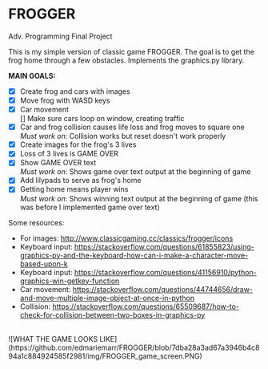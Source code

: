 # FROGGER
Adv. Programming Final Project

This is my simple version of classic game FROGGER. The goal is to get the frog home through a few obstacles.
Implements the graphics.py library.

**MAIN GOALS:**
- [x] Create frog and cars with images
- [x] Move frog with WASD keys
- [x] Car movement </br>
[] Make sure cars loop on window, creating traffic </br>
- [x] Car and frog collision causes life loss and frog moves to square one </br>
*Must work on*: Collision works but reset doesn't work properly </br>
- [x] Create images for the frog's 3 lives
- [x] Loss of 3 lives is GAME OVER </br>
- [x] Show GAME OVER text </br>
*Must work on*: Shows game over text output at the beginning of game
- [x] Add lilypads to serve as frog's home </br>
- [x] Getting home means player wins </br>
*Must work on*: Shows winning text output at the beginning of game (this was before I implemented game over text) </br>

Some resources:
- For images: http://www.classicgaming.cc/classics/frogger/icons
- Keyboard input: https://stackoverflow.com/questions/61855823/using-graphics-py-and-the-keyboard-how-can-i-make-a-character-move-based-upon-k
- Keyboard input: https://stackoverflow.com/questions/41156910/python-graphics-win-getkey-function
- Car movement: https://stackoverflow.com/questions/44744656/draw-and-move-multiple-image-object-at-once-in-python
- Collision: https://stackoverflow.com/questions/65509687/how-to-check-for-collision-between-two-boxes-in-graphics-py
</br>
![WHAT THE GAME LOOKS LIKE](https://github.com/edmariemarr/FROGGER/blob/7dba28a3ad67a3946b4c894a1c884924585f2981/img/FROGGER_game_screen.PNG)
